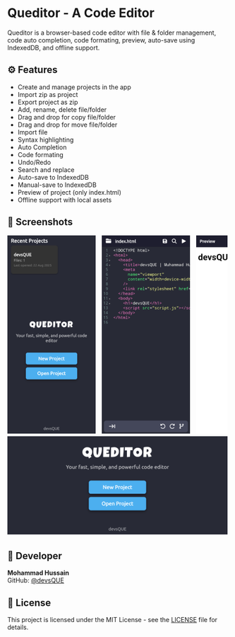# Queditor - A Code Editor

Queditor is a browser-based code editor with file & folder management, code auto completion, code formating, preview, auto-save using IndexedDB, and offline support.

## ⚙️ Features
- Create and manage projects in the app
- Import zip as project
- Export project as zip
- Add, rename, delete file/folder
- Drag and drop for copy file/folder
- Drag and drop for move file/folder
- Import file
- Syntax highlighting
- Auto Completion
- Code formating
- Undo/Redo
- Search and replace
- Auto-save to IndexedDB
- Manual-save to IndexedDB
- Preview of project (only index.html)
- Offline support with local assets

## 📸 Screenshots

<!-- Portrait Screenshots -->
<div style="overflow-x: auto; white-space: nowrap; display: inline-block; margin-right: 5px; ">
  <img src="assets/screenshots/home(port).png" alt="Homepage portrait" style="width:200px; display:inline-block; margin-right:10px;">
  <img src="assets/screenshots/editor(port).png" alt="Editor portrait" style="width:200px; display:inline-block; margin-right:10px;">
  <img src="assets/screenshots/preview(port).png" alt="Preview portrait" style="width:200px; display:inline-block; margin-right:10px;">
</div>

<!-- Landscape Screenshots -->
<div style="overflow-x: auto; white-space: nowrap; display: inline-block; margin-right: 5px; ">
<img src="assets/screenshots/home(land).png" alt="Homepage landscape" width="500">
<img src="assets/screenshots/editor(land).png" alt="Editor landscape" width="500">
<img src="assets/screenshots/preview(land).png" alt="Preview landscape" width="500">
</div>


## 👤 Developer
**Mohammad Hussain**  
GitHub: [@devsQUE](https://github.com/devsQUE)

## 📜 License
This project is licensed under the MIT License - see the [LICENSE](LICENSE) file for details.
